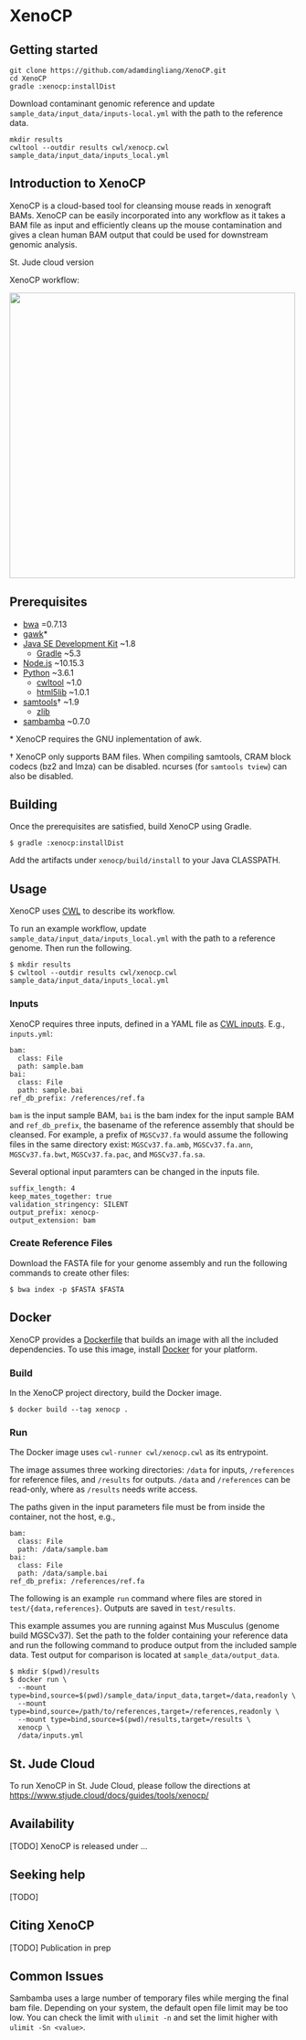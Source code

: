 # XenoCP

## Getting started

	git clone https://github.com/adamdingliang/XenoCP.git
	cd XenoCP
	gradle :xenocp:installDist

Download contaminant genomic reference and update `sample_data/input_data/inputs-local.yml` with the path to the reference data.

	mkdir results
	cwltool --outdir results cwl/xenocp.cwl sample_data/input_data/inputs_local.yml
	
## Introduction to XenoCP

XenoCP is a cloud-based tool for cleansing mouse reads in xenograft BAMs. XenoCP can be easily incorporated into any workflow as it takes a BAM file
as input and efficiently cleans up the mouse contamination and gives a clean human BAM output that could be used for downstream
genomic analysis. 

St. Jude cloud version

XenoCP workflow:
<!--![Alt text](images/xenocp_workflow2.png) -->
<img src="images/xenocp_workflow2.png" width="500">

## Prerequisites

  * [bwa] =0.7.13
  * [gawk]*
  * [Java SE Development Kit] ~1.8
    * [Gradle] ~5.3
  * [Node.js] ~10.15.3
  * [Python] ~3.6.1
    * [cwltool] ~1.0
    * [html5lib] ~1.0.1
  * [samtools]† ~1.9
    * [zlib]
  * [sambamba] ~0.7.0

\* XenoCP requires the GNU inplementation of awk.

† XenoCP only supports BAM files. When compiling samtools, CRAM block codecs
(bz2 and lmza) can be disabled. ncurses (for `samtools tview`) can also be
disabled.

[bwa]: https://github.com/lh3/bwa
[gawk]: https://www.gnu.org/software/gawk/
[Java SE Development Kit]: https://www.oracle.com/technetwork/java/javase/overview/index.html
[Gradle]: https://gradle.org/
[Node.js]: https://nodejs.org/en/
[Python]: https://www.python.org/
[cwltool]: https://github.com/common-workflow-language/cwltool
[html5lib]: https://github.com/html5lib/html5lib-python
[samtools]: http://www.htslib.org/
[zlib]: https://www.zlib.net/
[sambamba]: http://lomereiter.github.io/sambamba/

## Building

Once the prerequisites are satisfied, build XenoCP using Gradle. 

```
$ gradle :xenocp:installDist
```

Add the artifacts under `xenocp/build/install` to your Java CLASSPATH.

## Usage

XenoCP uses [CWL] to describe its workflow.

To run an example workflow, update `sample_data/input_data/inputs_local.yml` with the path to a reference genome.
Then run the following.

```
$ mkdir results
$ cwltool --outdir results cwl/xenocp.cwl sample_data/input_data/inputs_local.yml
```

[CWL]: https://www.commonwl.org/

### Inputs

XenoCP requires three inputs, defined in a YAML file as [CWL inputs]. E.g., `inputs.yml`:

```
bam:
  class: File
  path: sample.bam
bai:
  class: File
  path: sample.bai
ref_db_prefix: /references/ref.fa
```

`bam` is the input sample BAM, `bai` is the bam index for the input sample BAM 
 and `ref_db_prefix`, the basename of the reference assembly that should be cleansed. 
For example, a prefix of `MGSCv37.fa` would assume
the following files in the same directory exist: 
`MGSCv37.fa.amb`, `MGSCv37.fa.ann`, `MGSCv37.fa.bwt`, 
`MGSCv37.fa.pac`, and `MGSCv37.fa.sa`.

Several optional input paramters can be changed in the inputs file.

```
suffix_length: 4
keep_mates_together: true
validation_stringency: SILENT
output_prefix: xenocp-
output_extension: bam
```

### Create Reference Files

Download the FASTA file for your genome assembly and run the following commands to create other files:
```
$ bwa index -p $FASTA $FASTA
```

[CWL inputs]: https://www.commonwl.org/user_guide/02-1st-example/index.html

## Docker

XenoCP provides a [Dockerfile] that builds an image with all the included
dependencies. To use this image, install [Docker] for your platform.

[Docker]: https://www.docker.com/

### Build

In the XenoCP project directory, build the Docker image.

```
$ docker build --tag xenocp .
```

### Run

The Docker image uses `cwl-runner cwl/xenocp.cwl` as its entrypoint.

The image assumes three working directories: `/data` for inputs, `/references` for
reference files, and `/results` for outputs. `/data` and `/references` can be
read-only, where as `/results` needs write access.

The paths given in the input parameters file must be from inside the
container, not the host, e.g.,

```
bam:
  class: File
  path: /data/sample.bam
bai: 
  class: File
  path: /data/sample.bai
ref_db_prefix: /references/ref.fa
```

The following is an example `run` command where files are stored in `test/{data,references}`. Outputs are saved in `test/results`.

This example assumes you are running against Mus Musculus (genome build MGSCv37). Set the path to the folder containing your reference data
and run the following command to produce output from the included sample data. Test output for comparison is located at `sample_data/output_data`.

```
$ mkdir $(pwd)/results
$ docker run \
  --mount type=bind,source=$(pwd)/sample_data/input_data,target=/data,readonly \
  --mount type=bind,source=/path/to/references,target=/references,readonly \
  --mount type=bind,source=$(pwd)/results,target=/results \
  xenocp \
  /data/inputs.yml
```

[Dockerfile]: ./Dockerfile

## St. Jude Cloud

To run XenoCP in St. Jude Cloud, please follow the directions at https://www.stjude.cloud/docs/guides/tools/xenocp/

## Availability

[TODO] XenoCP is released under ...

## Seeking help

[TODO]

## Citing XenoCP

[TODO] Publication in prep

## Common Issues

Sambamba uses a large number of temporary files while merging the final bam file. Depending on your system, the default open file limit may be too low. You can check the limit with `ulimit -n` and set the limit higher with `ulimit -Sn <value>`.
